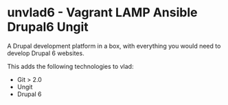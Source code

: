 unvlad6 - Vagrant LAMP Ansible Drupal6 Ungit
==================================

A Drupal development platform in a box, with everything you would need to develop Drupal 6 websites.

This adds the following technologies to vlad:

* Git > 2.0
* Ungit
* Drupal 6